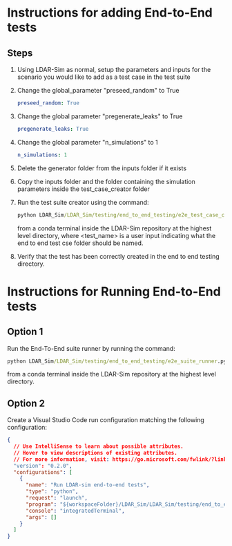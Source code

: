 
# Instructions for adding End-to-End tests

## Steps

1. Using LDAR-Sim as normal, setup the parameters and inputs for the scenario you would like to add as a test case in the test suite

2. Change the global_parameter "preseed_random" to True

    ```yaml
    preseed_random: True
    ```

3. Change the global parameter "pregenerate_leaks" to True

    ```yaml
    pregenerate_leaks: True
    ```

4. Change the global parameter "n_simulations" to 1

    ```yaml
    n_simulations: 1
    ```

5. Delete the generator folder from the inputs folder if it exists

6. Copy the inputs folder and the folder containing the simulation parameters inside the test_case_creator folder

7. Run the test suite creator using the command:

    ```cmd
    python LDAR_Sim/LDAR_Sim/testing/end_to_end_testing/e2e_test_case_creator.py <test_name>
    ```

    from a conda terminal inside the LDAR-Sim repository at the highest level directory, where <test_name> is a user input indicating what the end to end test cse folder should be named.

8. Verify that the test has been correctly created in the end to end testing directory.

# Instructions for Running End-to-End tests

## Option 1

Run the End-To-End suite runner by running the command:

```cmd
python LDAR_Sim/LDAR_Sim/testing/end_to_end_testing/e2e_suite_runner.py
```

from a conda terminal inside the LDAR-Sim repository at the highest level directory.

## Option 2

Create a Visual Studio Code run configuration matching the following configuration:

```json
{
  // Use IntelliSense to learn about possible attributes.
  // Hover to view descriptions of existing attributes.
  // For more information, visit: https://go.microsoft.com/fwlink/?linkid=830387
  "version": "0.2.0",
  "configurations": [
    {
      "name": "Run LDAR-sim end-to-end tests",
      "type": "python",
      "request": "launch",
      "program": "${workspaceFolder}/LDAR_Sim/LDAR_Sim/testing/end_to_end_testing/e2e_suite_runner.py",
      "console": "integratedTerminal",
      "args": []
    }
  ]
}
```
